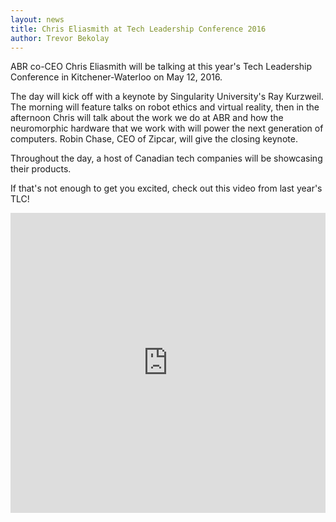 ```yaml
---
layout: news
title: Chris Eliasmith at Tech Leadership Conference 2016
author: Trevor Bekolay
---
```


<p class="lead">
  ABR co-CEO Chris Eliasmith will be talking at this year's
  Tech Leadership Conference
  in Kitchener-Waterloo on May 12, 2016.
</p>

The day will kick off with a keynote
by Singularity University's Ray Kurzweil.
The morning will feature talks
on robot ethics and virtual reality,
then in the afternoon
Chris will talk about the work we do at ABR
and how the neuromorphic hardware that we work with
will power the next generation of computers.
Robin Chase, CEO of Zipcar,
will give the closing keynote.

Throughout the day, a host of
Canadian tech companies
will be showcasing their products.

If that's not enough to get you excited,
check out this video from last year's TLC!

<iframe width="100%" height="480" src="https://www.youtube.com/embed/EDYfx052aNA" frameborder="0" allowfullscreen></iframe>
